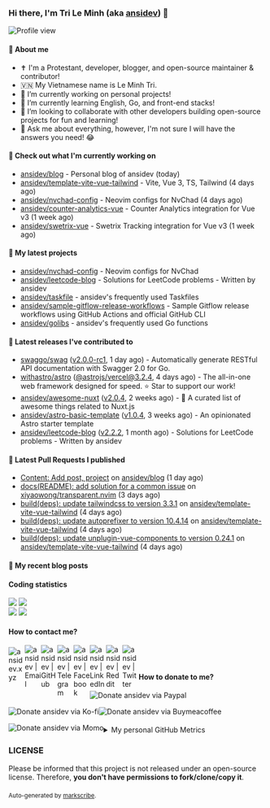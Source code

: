### Hi there, I'm Tri Le Minh (aka [ansidev][website]) 👋

<img src="https://komarev.com/ghpvc/?username=ansidev" alt="Profile view" />

#### 📕 About me

- ✝️ I'm a Protestant, developer, blogger, and open-source maintainer & contributor!
- 🇻🇳 My Vietnamese name is Le Minh Tri.
- 🔭 I’m currently working on personal projects!
- 🌱 I’m currently learning English, Go, and front-end stacks!
- 👯 I’m looking to collaborate with other developers building open-source projects for fun and learning!
- 💬 Ask me about everything, however, I'm not sure I will have the answers you need! 😂

#### 👷 Check out what I'm currently working on

- [ansidev/blog](https://github.com/ansidev/blog) - Personal blog of ansidev (today)
- [ansidev/template-vite-vue-tailwind](https://github.com/ansidev/template-vite-vue-tailwind) - Vite, Vue 3, TS, Tailwind (4 days ago)
- [ansidev/nvchad-config](https://github.com/ansidev/nvchad-config) - Neovim configs for NvChad (4 days ago)
- [ansidev/counter-analytics-vue](https://github.com/ansidev/counter-analytics-vue) - Counter Analytics integration for Vue v3 (1 week ago)
- [ansidev/swetrix-vue](https://github.com/ansidev/swetrix-vue) - Swetrix Tracking integration for Vue v3 (1 week ago)

#### 🌱 My latest projects

- [ansidev/nvchad-config](https://github.com/ansidev/nvchad-config) - Neovim configs for NvChad
- [ansidev/leetcode-blog](https://github.com/ansidev/leetcode-blog) - Solutions for LeetCode problems - Written by ansidev
- [ansidev/taskfile](https://github.com/ansidev/taskfile) - ansidev's frequently used Taskfiles
- [ansidev/sample-gitflow-release-workflows](https://github.com/ansidev/sample-gitflow-release-workflows) - Sample Gitflow release workflows using GitHub Actions and official GitHub CLI
- [ansidev/golibs](https://github.com/ansidev/golibs) - ansidev's frequently used Go functions

#### 🔭 Latest releases I've contributed to

- [swaggo/swag](https://github.com/swaggo/swag) ([v2.0.0-rc1](https://github.com/swaggo/swag/releases/tag/v2.0.0-rc1), 1 day ago) - Automatically generate RESTful API documentation with Swagger 2.0 for Go.
- [withastro/astro](https://github.com/withastro/astro) ([@astrojs/vercel@3.2.4](https://github.com/withastro/astro/releases/tag/%40astrojs/vercel%403.2.4), 4 days ago) - The all-in-one web framework designed for speed. ⭐️ Star to support our work!
- [ansidev/awesome-nuxt](https://github.com/ansidev/awesome-nuxt) ([v2.0.4](https://github.com/ansidev/awesome-nuxt/releases/tag/v2.0.4), 2 weeks ago) - 🎉 A curated list of awesome things related to Nuxt.js
- [ansidev/astro-basic-template](https://github.com/ansidev/astro-basic-template) ([v1.0.4](https://github.com/ansidev/astro-basic-template/releases/tag/v1.0.4), 3 weeks ago) - An opinionated Astro starter template
- [ansidev/leetcode-blog](https://github.com/ansidev/leetcode-blog) ([v2.2.2](https://github.com/ansidev/leetcode-blog/releases/tag/v2.2.2), 1 month ago) - Solutions for LeetCode problems - Written by ansidev

#### 🔨 Latest Pull Requests I published

- [Content: Add post, project](https://github.com/ansidev/blog/pull/354) on [ansidev/blog](https://github.com/ansidev/blog) (1 day ago)
- [docs(README): add solution for a common issue](https://github.com/xiyaowong/transparent.nvim/pull/37) on [xiyaowong/transparent.nvim](https://github.com/xiyaowong/transparent.nvim) (3 days ago)
- [build(deps): update tailwindcss to version 3.3.1](https://github.com/ansidev/template-vite-vue-tailwind/pull/34) on [ansidev/template-vite-vue-tailwind](https://github.com/ansidev/template-vite-vue-tailwind) (4 days ago)
- [build(deps): update autoprefixer to version 10.4.14](https://github.com/ansidev/template-vite-vue-tailwind/pull/33) on [ansidev/template-vite-vue-tailwind](https://github.com/ansidev/template-vite-vue-tailwind) (4 days ago)
- [build(deps): update unplugin-vue-components to version 0.24.1](https://github.com/ansidev/template-vite-vue-tailwind/pull/32) on [ansidev/template-vite-vue-tailwind](https://github.com/ansidev/template-vite-vue-tailwind) (4 days ago)

#### 📜 My recent blog posts

<!-- BLOG-POST-LIST:START --><!-- BLOG-POST-LIST:END -->

#### Coding statistics

<img
  src="https://github-profile-summary-cards.vercel.app/api/cards/stats?username=ansidev&theme=github_dark"
  style="display: inline; width: 320px;"
/>
<img
  src="https://github-profile-summary-cards.vercel.app/api/cards/productive-time?username=ansidev&theme=github_dark&utcOffset=7"
  style="display: inline; width: 320px;"
/>
<br />
<img
  src="https://github-profile-summary-cards.vercel.app/api/cards/repos-per-language?username=ansidev&theme=github_dark"
  style="display: inline; width: 320px;"
/>
<img
  src="https://github-profile-summary-cards.vercel.app/api/cards/most-commit-language?username=ansidev&theme=github_dark"
  style="display: inline; width: 320px;"
/>

#### How to contact me?

[<img align="left" width="32px" src="https://ansidev.xyz/pwa-192x192.png"                alt="ansidev.xyz" style="padding-top: 4px;" />][website]
<a href="mailto:ansidev@gmail.com">
 <img align="left" width="32px" src="https://img.icons8.com/fluency/32/gmail-new.png"    alt="ansidev | Email" />
</a>
[<img align="left" width="32px" src="https://img.icons8.com/fluency/32/github.png"       alt="ansidev | GitHub" />][github]
[<img align="left" width="32px" src="https://img.icons8.com/fluency/32/telegram-app.svg" alt="ansidev | Telegram" />][telegram]
[<img align="left" width="32px" src="https://img.icons8.com/fluency/32/facebook.svg"     alt="ansidev | Facebook" />][facebook]
[<img align="left" width="32px" src="https://img.icons8.com/fluency/32/linkedin.svg"     alt="ansidev | LinkedIn" />][linkedin]
[<img align="left" width="32px" src="https://img.icons8.com/fluency/32/reddit.svg"       alt="ansidev | Reddit" />][reddit]
[<img align="left" width="32px" src="https://img.icons8.com/fluency/32/twitter.svg"      alt="ansidev | Twitter" />][twitter]

<br/>
<br/>

#### How to donate to me?

[<img align="left" height="32px" src="https://www.paypalobjects.com/paypal-ui/logos/svg/paypal-color.svg"  alt="Donate ansidev via Paypal" />][paypal]
[<img align="left" height="32px" src="https://storage.ko-fi.com/cdn/brandasset/kofi_bg_tag_white.png"      alt="Donate ansidev via  Ko-fi" />][kofi]
[<img align="left" height="32px" src="https://cdn.buymeacoffee.com/buttons/v2/default-yellow.png"          alt="Donate ansidev via Buymeacoffee" />][buymeacoffee]
[<img align="left" height="32px" src="https://ansidev.xyz/imgs/momo_icon_rectangle_pinkbg_RGB.png"         alt="Donate ansidev via Momo" />][momo]

<br/>
<br/>

[website]: https://ansidev.xyz/?utm_source=github&utm_medium=readme
[email]: ansidev@gmail.com
[github]: https://github.com/ansidev
[facebook]: https://facebook.com/leminhtri.py
[telegram]: https://t.me/ansidev
[twitter]: https://twitter.com/ansidev
[linkedin]: https://linkedin.com/in/tri-le-minh-1b05bb51/
[reddit]: https://reddit.com/u/ansidev
[paypal]: https://paypal.me/ansidev
[kofi]: https://ko-fi.com/ansidev
[buymeacoffee]: https://buymeacoffee.com/ansidev
[momo]: https://me.momo.vn/ansidev

<br/>
<br/>

<details>
  <summary>My personal GitHub Metrics</summary>
  <br/>
  <img src="./github_metrics_01.svg" />
  <img src="./github_metrics_02.svg" />
</details>

### LICENSE

Please be informed that this project is not released under an open-source license. Therefore, **you don't have permissions to fork/clone/copy it**.

<sub>Auto-generated by [markscribe](https://github.com/muesli/markscribe).</sub>
